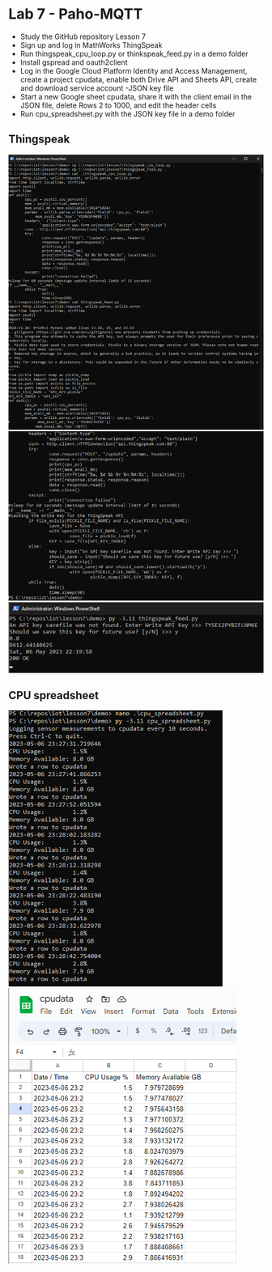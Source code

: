 # Lab 7 - Paho-MQTT
- Study the GitHub repository Lesson 7
- Sign up and log in MathWorks ThingSpeak
- Run thingspeak_cpu_loop.py or thinkspeak_feed.py in a demo folder
- Install gspread and oauth2client
- Log in the Google Cloud Platform Identity and Access Management, create a project cpudata, enable both Drive API and Sheets API, create and download service account -JSON key file
- Start a new Google sheet cpudata, share it with the client email in the JSON file, delete Rows 2 to 1000, and edit the header cells
- Run cpu_spreadsheet.py with the JSON key file in a demo folder

## Thingspeak

![](https://github.com/tnuevaes/CPE322_S23/blob/66aeb69d4c8b872e0c1fd01f29e8a1381f760404/lab%207/thingspeak1.png)
![](https://github.com/tnuevaes/CPE322_S23/blob/66aeb69d4c8b872e0c1fd01f29e8a1381f760404/lab%207/thingspeak2.png)
![](https://github.com/tnuevaes/CPE322_S23/blob/66aeb69d4c8b872e0c1fd01f29e8a1381f760404/lab%207/thingspeak3.png)

## CPU spreadsheet

![](https://github.com/tnuevaes/CPE322_S23/blob/66aeb69d4c8b872e0c1fd01f29e8a1381f760404/lab%207/cpu_spreadsheet_terminal.png)
![](https://github.com/tnuevaes/CPE322_S23/blob/66aeb69d4c8b872e0c1fd01f29e8a1381f760404/lab%207/cpu_spreadsheet.png)
